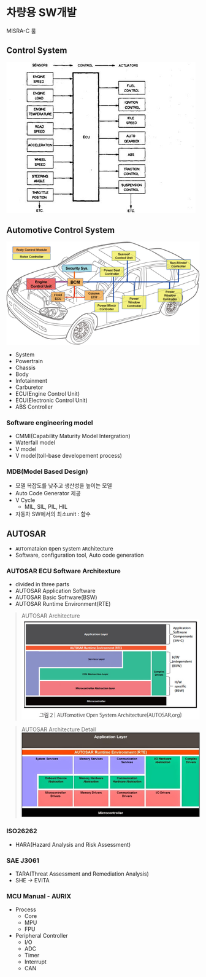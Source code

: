 # 차량용 SW개발


MISRA-C 룰

## Control System
![vehicle control system](./picture/vehicle_control_system.jpg)
## Automotive Control System
![automotive_control_system](./picture/car_system.gif)

- System
- Powertrain
- Chassis
- Body
- Infotainment
- Carburetor
- ECU(Engine Control Unit)
- ECU(Electronic Control Unit)
- ABS Controller

### Software engineering model
- CMMI(Capability Maturity Model Intergration)
- Waterfall model
- V model
- V model(toll-base developement process)


### MDB(Model Based Design)
- 모델 복잡도를 낮추고 생산성을 높이는 모델
- Auto Code Generator 제공
- V Cycle
  - MIL, SIL, PIL, HIL
- 자동차 SW에서의 최소unit : 함수


## AUTOSAR
- `AUT`omataion `O`pen `S`ystem `AR`chitecture
- Software, configuration tool, Auto code generation
### AUTOSAR ECU Software Architexture
- divided in three parts
- AUTOSAR Application Software
- AUTOSAR Basic Sofrware(BSW)
- AUTOSAR Runtime Environment(RTE)

>AUTOSAR Architecture
![AUTOSAR1](./picture/Autosar1.jpg)

>AUTOSAR Architecture Detail
![AUTOSAR2](./picture/Autosar2.jpg)

### ISO26262
- HARA(Hazard Analysis and Risk Assessment)

### SAE J3061
- TARA(Threat Assessment and Remediation Analysis)
- SHE -> EVITA
  

### MCU Manual - AURIX
- Process
  - Core
  - MPU
  - FPU
- Peripheral Controller
  - I/O
  - ADC
  - Timer
  - Interrupt
  - CAN
